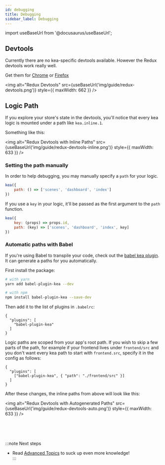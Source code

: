 ```yaml
---
id: debugging
title: Debugging
sidebar_label: Debugging
---
```


import useBaseUrl from '@docusaurus/useBaseUrl'; 

## Devtools

Currently there are no kea-specific devtools available. However the Redux devtools work really
well. 

Get them for [Chrome](https://chrome.google.com/webstore/detail/redux-devtools/lmhkpmbekcpmknklioeibfkpmmfibljd?hl=en)
or [Firefox](https://addons.mozilla.org/en-US/firefox/addon/reduxdevtools/)

<img alt="Redux Devtools" src={useBaseUrl('img/guide/redux-devtools.png')} style={{ maxWidth: 662 }} />


## Logic Path

If you explore your store's state in the devtools, you'll notice that every kea logic is
mounted under a path like `kea.inline.1`.
 
Something like this:

<img alt="Redux Devtools with Inline Paths" src={useBaseUrl('img/guide/redux-devtools-inline.png')} style={{ maxWidth: 633 }} />


### Setting the path manually

In order to help debugging, you may manually specify a `path` for your logic. 

```javascript
kea({
    path: () => ['scenes', 'dashboard', 'index']
})
```

If you use a `key` in your logic, it'll be passed as the first argument to the `path` function.

```javascript
kea({
    key: (props) => props.id,
    path: (key) => ['scenes', 'dashboard', 'index', key]
})
```

### Automatic paths with Babel

If you're using Babel to transpile your code, check out the [babel kea plugin](https://github.com/keajs/babel-plugin-kea).
It can generate a paths for you automatically.

First install the package:

```bash
# with yarn
yarn add babel-plugin-kea --dev

# with npm
npm install babel-plugin-kea --save-dev
```

Then add it to the list of plugins in `.babelrc`:

```json5
{
  "plugins": [
    "babel-plugin-kea"
  ]
}
```

Logic paths are scoped from your app's root path. If you wish to skip a few parts of the path, 
for example if your frontend lives under `frontend/src` and you don't want every kea path to start 
with `frontend.src`, specify it in the config as follows:

```json5
{
  "plugins": [
    ["babel-plugin-kea", { "path": "./frontend/src" }]
  ]
}
```

After these changes, the inline paths from above will look like this:

<img alt="Redux Devtools with Autogenerated Paths" src={useBaseUrl('img/guide/redux-devtools-auto.png')} style={{ maxWidth: 633 }} />


<br />
<br />
<br />

:::note Next steps
* Read [Advanced Topics](/docs/guide/advanced) to suck up even more knowledge!  
:::